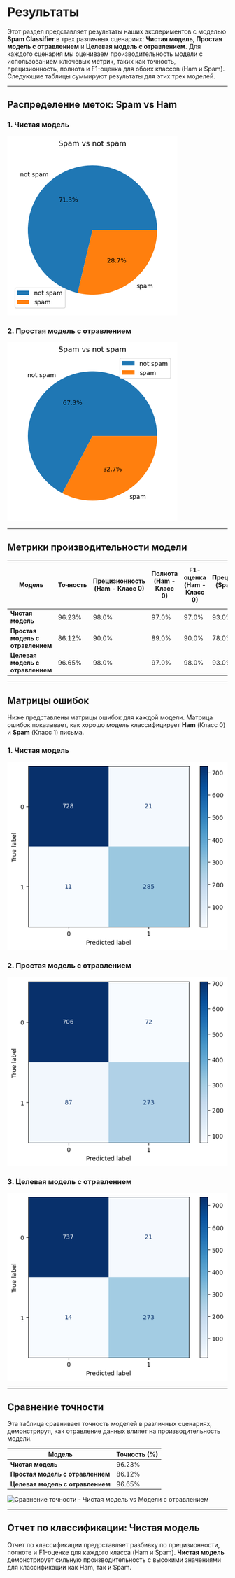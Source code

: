# Результаты

Этот раздел представляет результаты наших экспериментов с моделью **Spam Classifier** в трех различных сценариях: **Чистая модель**, **Простая модель с отравлением** и **Целевая модель с отравлением**. Для каждого сценария мы оцениваем производительность модели с использованием ключевых метрик, таких как точность, прецизионность, полнота и F1-оценка для обоих классов (Ham и Spam). Следующие таблицы суммируют результаты для этих трех моделей.

---

## Распределение меток: Spam vs Ham

### 1. Чистая модель

![Распределение меток - Чистая модель](reports/distribution_clean_model.png)

### 2. Простая модель с отравлением

![Распределение меток - Модель с отравлением](reports/distribution_poisoned_model.png)

---

## Метрики производительности модели

| **Модель**                     | **Точность** | **Прецизионность (Ham - Класс 0)** | **Полнота (Ham - Класс 0)** | **F1-оценка (Ham - Класс 0)** | **Прецизионность (Spam - Класс 1)** | **Полнота (Spam - Класс 1)** | **F1-оценка (Spam - Класс 1)** |
| ------------------------------ | ------------ | --------------------------------- | ---------------------------- | ---------------------------- | -------------------------------- | ---------------------------- | ----------------------------- |
| **Чистая модель**              | 96.23%       | 98.0%                             | 97.0%                        | 97.0%                        | 93.0%                             | 95.0%                        | 94.0%                         |
| **Простая модель с отравлением** | 86.12%       | 90.0%                             | 89.0%                        | 90.0%                        | 78.0%                             | 80.0%                        | 79.0%                         |
| **Целевая модель с отравлением** | 96.65%       | 98.0%                             | 97.0%                        | 98.0%                        | 93.0%                             | 95.0%                        | 94.0%                         |

---

## Матрицы ошибок

Ниже представлены матрицы ошибок для каждой модели. Матрица ошибок показывает, как хорошо модель классифицирует **Ham** (Класс 0) и **Spam** (Класс 1) письма.

### 1. Чистая модель

![Матрица ошибок - Чистая модель](reports/confusion_matrix_clean_model.png)

### 2. Простая модель с отравлением

![Матрица ошибок - Модель с отравлением](reports/confusion_matrix_simple_poisoned.png)

### 3. Целевая модель с отравлением

![Матрица ошибок - Целевая модель с отравлением](reports/confusion_matrix_targeted_poisoned.png)

---

## Сравнение точности

Эта таблица сравнивает точность моделей в различных сценариях, демонстрируя, как отравление данных влияет на производительность модели.

| **Модель**                     | **Точность (%)** |
| ------------------------------ | ---------------- |
| **Чистая модель**              | 96.23%           |
| **Простая модель с отравлением** | 86.12%           |
| **Целевая модель с отравлением** | 96.65%           |

![Сравнение точности - Чистая модель vs Модели с отравлением](images/comparison_accuracy_poisoned.png)

---

## Отчет по классификации: Чистая модель

Отчет по классификации предоставляет разбивку по прецизионности, полноте и F1-оценке для каждого класса (Ham и Spam). **Чистая модель** демонстрирует сильную производительность с высокими значениями для классификации как Ham, так и Spam.

